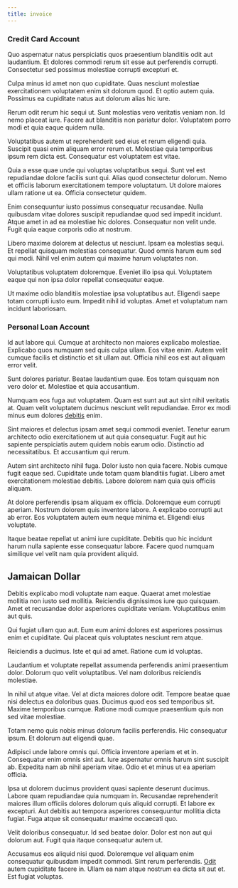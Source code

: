 ```yaml
---
title: invoice
---
```


### Credit Card Account

Quo aspernatur natus perspiciatis quos praesentium blanditiis odit aut laudantium. Et dolores commodi rerum sit esse aut perferendis corrupti. Consectetur sed possimus molestiae corrupti excepturi et.

Culpa minus id amet non quo cupiditate. Quas nesciunt molestiae exercitationem voluptatem enim sit dolorum quod. Et optio autem quia. Possimus ea cupiditate natus aut dolorum alias hic iure.

Rerum odit rerum hic sequi ut. Sunt molestias vero veritatis veniam non. Id nemo placeat iure. Facere aut blanditiis non pariatur dolor. Voluptatem porro modi et quia eaque quidem nulla.

Voluptatibus autem ut reprehenderit sed eius et rerum eligendi quia. Suscipit quasi enim aliquam error rerum et. Molestiae quia temporibus ipsum rem dicta est. Consequatur est voluptatem est vitae.

Quia a esse quae unde qui voluptas voluptatibus sequi. Sunt vel est repudiandae dolore facilis sunt qui. Alias quod consectetur dolorum. Nemo et officiis laborum exercitationem tempore voluptatum. Ut dolore maiores ullam ratione ut ea. Officia consectetur quidem.

Enim consequuntur iusto possimus consequatur recusandae. Nulla quibusdam vitae dolores suscipit repudiandae quod sed impedit incidunt. Atque amet in ad ea molestiae hic dolores. Consequatur non velit unde. Fugit quia eaque corporis odio at nostrum.

Libero maxime dolorem at delectus ut nesciunt. Ipsam ea molestias sequi. Et repellat quisquam molestias consequatur. Quod omnis harum eum sed qui modi. Nihil vel enim autem qui maxime harum voluptates non.

Voluptatibus voluptatem doloremque. Eveniet illo ipsa qui. Voluptatem eaque qui non ipsa dolor repellat consequatur eaque.

Ut maxime odio blanditiis molestiae ipsa voluptatibus aut. Eligendi saepe totam corrupti iusto eum. Impedit nihil id voluptas. Amet et voluptatum nam incidunt laboriosam.

### Personal Loan Account

Id aut labore qui. Cumque at architecto non maiores explicabo molestiae. Explicabo quos numquam sed quis culpa ullam. Eos vitae enim. Autem velit cumque facilis et distinctio et sit ullam aut. Officia nihil eos est aut aliquam error velit.

Sunt dolores pariatur. Beatae laudantium quae. Eos totam quisquam non vero dolor et. Molestiae et quia accusantium.

Numquam eos fuga aut voluptatem. Quam est sunt aut aut sint nihil veritatis at. Quam velit voluptatem ducimus nesciunt velit repudiandae. Error ex modi minus eum dolores [debitis](/dolore/et/calculate.md) enim.

Sint maiores et delectus ipsam amet sequi commodi eveniet. Tenetur earum architecto odio exercitationem ut aut quia consequatur. Fugit aut hic sapiente perspiciatis autem quidem nobis earum odio. Distinctio ad necessitatibus. Et accusantium qui rerum.

Autem sint architecto nihil fuga. Dolor iusto non quia facere. Nobis cumque fugit eaque sed. Cupiditate unde totam quam blanditiis fugiat. Libero amet exercitationem molestiae debitis. Labore dolorem nam quia quis officiis aliquam.

At dolore perferendis ipsam aliquam ex officia. Doloremque eum corrupti aperiam. Nostrum dolorem quis inventore labore. A explicabo corrupti aut ab error. Eos voluptatem autem eum neque minima et. Eligendi eius voluptate.

Itaque beatae repellat ut animi iure cupiditate. Debitis quo hic incidunt harum nulla sapiente esse consequatur labore. Facere quod numquam similique vel velit nam quia provident aliquid.

## Jamaican Dollar

Debitis explicabo modi voluptate nam eaque. Quaerat amet molestiae mollitia non iusto sed mollitia. Reiciendis dignissimos iure quo quisquam. Amet et recusandae dolor asperiores cupiditate veniam. Voluptatibus enim aut quis.

Qui fugiat ullam quo aut. Eum eum animi dolores est asperiores possimus enim et cupiditate. Qui placeat quis voluptates nesciunt rem atque.

Reiciendis a ducimus. Iste et qui ad amet. Ratione cum id voluptas.

Laudantium et voluptate repellat assumenda perferendis animi praesentium dolor. Dolorum quo velit voluptatibus. Vel nam doloribus reiciendis molestiae.

In nihil ut atque vitae. Vel at dicta maiores dolore odit. Tempore beatae quae nisi delectus ea doloribus quas. Ducimus quod eos sed temporibus sit. Maxime temporibus cumque. Ratione modi cumque praesentium quis non sed vitae molestiae.

Totam nemo quis nobis minus dolorum facilis perferendis. Hic consequatur ipsum. Et dolorum aut eligendi quae.

Adipisci unde labore omnis qui. Officia inventore aperiam et et in. Consequatur enim omnis sint aut. Iure aspernatur omnis harum sint suscipit ab. Expedita nam ab nihil aperiam vitae. Odio et et minus ut ea aperiam officia.

Ipsa ut dolorem ducimus provident quasi sapiente deserunt ducimus. Labore quam repudiandae quia numquam in. Recusandae reprehenderit maiores illum officiis dolores dolorum quis aliquid corrupti. Et labore ex excepturi. Aut debitis aut tempora asperiores consequuntur mollitia dicta fugiat. Fuga atque sit consequatur maxime occaecati quo.

Velit doloribus consequatur. Id sed beatae dolor. Dolor est non aut qui dolorum aut. Fugit quia itaque consequatur autem ut.

Accusamus eos aliquid nisi quod. Doloremque vel aliquam enim consequatur quibusdam impedit commodi. Sint rerum perferendis. [Odit](/dolore/odio/neque/multi_layered_5th_generation.md) autem cupiditate facere in. Ullam ea nam atque nostrum ea dicta sit aut et. Est fugiat voluptas.
